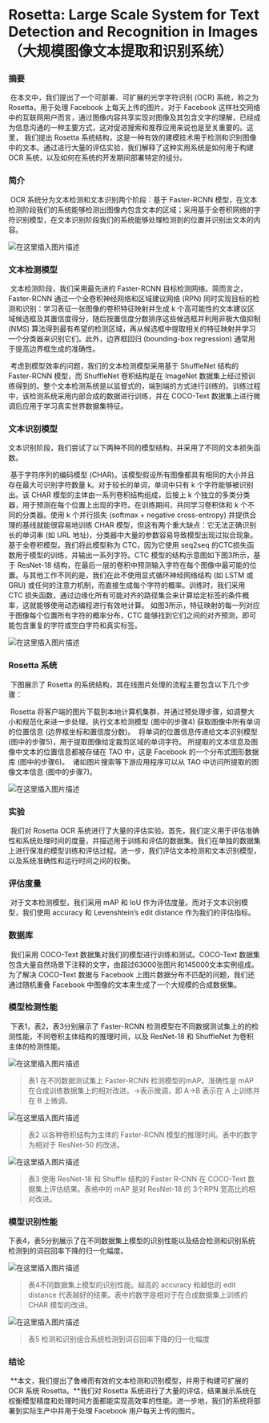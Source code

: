 # Rosetta: Large Scale System for Text Detection and Recognition in Images（大规模图像文本提取和识别系统）

### 摘要

​		在本文中，我们提出了一个可部署、可扩展的光学字符识别 (OCR) 系统，称之为 Rosetta，用于处理 Facebook 上每天上传的图片。对于 Facebook 这样社交网络中的互联网用户而言，通过图像内容共享实现对图像及其包含文字的理解，已经成为信息沟通的一种主要方式，这对促进搜索和推荐应用来说也是至关重要的。这里， 我们提出 Rosetta 系统结构，这是一种有效的建模技术用于检测和识别图像中的文本。通过进行大量的评估实验，我们解释了这种实用系统是如何用于构建 OCR 系统，以及如何在系统的开发期间部署特定的组分。

### 简介

​		OCR 系统分为文本检测和文本识别两个阶段：基于 Faster-RCNN 模型，在文本检测阶段我们的系统能够检测出图像内包含文本的区域；采用基于全卷积网络的字符识别模型，在文本识别阶段我们的系统能够处理检测到的位置并识别出文本的内容。

![在这里插入图片描述](https://img-blog.csdnimg.cn/20191128210949390.png?x-oss-process=image/watermark,type_ZmFuZ3poZW5naGVpdGk,shadow_10,text_aHR0cHM6Ly9ibG9nLmNzZG4ubmV0L3dlaXhpbl80MjIzMDU1MA==,size_16,color_FFFFFF,t_70)

### 文本检测模型

​		文本检测阶段，我们采用最先进的 Faster-RCNN 目标检测网络。简而言之，Faster-RCNN 通过一个全卷积神经网络和区域建议网络 (RPN) 同时实现目标的检测和识别：学习表征一张图像的卷积特征映射并生成 k 个高可能性的文本建议区域候选框及其置信度得分，随后按置信度分数排序这些候选框并利用非极大值抑制 (NMS) 算法得到最有希望的检测区域，再从候选框中提取相关的特征映射并学习一个分类器来识别它们。此外，边界框回归 (bounding-box regression) 通常用于提高边界框生成的准确性。

​		考虑到模型效率的问题，我们的文本检测模型采用基于 ShuffleNet 结构的 Faster-RCNN 模型，而 ShuffleNet 卷积结构是在 ImageNet 数据集上经过预训练得到的。整个文本检测系统是以监督式的，端到端的方式进行训练的。训练过程中，该检测系统采用内部合成的数据进行训练，并在 COCO-Text 数据集上进行微调后应用于学习真实世界数据集特征。

### 文本识别模型

​		文本识别阶段，我们尝试了以下两种不同的模型结构，并采用了不同的文本损失函数。

​		基于字符序列的编码模型 (CHAR)。该模型假设所有图像都具有相同的大小并且存在最大可识别字符数量 k。对于较长的单词，单词中只有 k 个字符能够被识别出。该 CHAR 模型的主体由一系列卷积结构组成，后接上 k 个独立的多类分类器，用于预测在每个位置上出现的字符。在训练期间，共同学习卷积体和 k 个不同的分类器。使用 k 个并行损失 (softmax + negative cross-entropy) 并提供合理的基线就能很容易地训练 CHAR 模型，但这有两个重大缺点：它无法正确识别长的单词串 (如 URL 地址)，分类器中大量的参数容易导致模型出现过拟合现象。
​		基于全卷积模型。我们将此模型称为 CTC，因为它使用 seq2seq 的CTC损失函数用于模型的训练，并输出一系列字符。CTC 模型的结构示意图如下图3所示，基于 ResNet-18 结构，在最后一层的卷积中预测输入字符在每个图像中最可能的位置。与其他工作不同的是，我们在此不使用显式循环神经网络结构 (如 LSTM 或 GRU) 或任何的注意力机制，而直接生成每个字符的概率。训练时，我们采用 CTC 损失函数，通过边缘化所有可能对齐的路径集合来计算给定标签的条件概率，这就能够使用动态编程进行有效地计算。 如图3所示，特征映射的每一列对应于图像每个位置所有字符的概率分布，CTC 能够找到它们之间的对齐预测，即可能包含重复的字符或空白字符和真实标签。

![在这里插入图片描述](https://img-blog.csdnimg.cn/20191128211027859.png)

### Rosetta 系统

​		下图展示了 Rosetta 的系统结构，其在线图片处理的流程主要包含以下几个步骤：

​		Rosetta 将客户端的图片下载到本地计算机集群，并通过预处理步骤，如调整大小和规范化来进一步处理。
​		执行文本检测模型 (图中的步骤4) 获取图像中所有单词的位置信息 (边界框坐标和置信度分数)。
​		将单词的位置信息传递给文本识别模型 (图中的步骤5)，用于提取图像给定裁剪区域的单词字符。
​		所提取的文本信息及图像中文本的位置信息都被存储在 TAO 中，这是 Facebook 的一个分布式图形数据库 (图中的步骤6)。
​		诸如图片搜索等下游应用程序可以从 TAO 中访问所提取的图像文本信息 (图中的步骤7)。

![在这里插入图片描述](https://img-blog.csdnimg.cn/20191128211050185.png?x-oss-process=image/watermark,type_ZmFuZ3poZW5naGVpdGk,shadow_10,text_aHR0cHM6Ly9ibG9nLmNzZG4ubmV0L3dlaXhpbl80MjIzMDU1MA==,size_16,color_FFFFFF,t_70)

### 实验

​		我们对 Rosetta OCR 系统进行了大量的评估实验。首先，我们定义用于评估准确性和系统处理时间的度量，并描述用于训练和评估的数据集。我们在单独的数据集上进行保准的模型训练和评估过程。进一步，我们评估文本检测和文本识别模型，以及系统准确性和运行时间之间的权衡。

### 评估度量

​		对于文本检测模型，我们采用 mAP 和 IoU 作为评估度量。而对于文本识别模型，我们使用 accuracy 和 Levenshtein’s edit distance 作为我们的评估指标。

### 数据库

​		我们采用 COCO-Text 数据集对我们的模型进行训练和测试。COCO-Text 数据集包含大量自然场景下注释的文字，由超过63000张图片和145000文本实例组成。为了解决 COCO-Text 数据与 Facebook 上图片数据分布不匹配的问题，我们还通过随机重叠 Facebook 中图像的文本来生成了一个大规模的合成数据集。

### 模型检测性能

​		下表1，表2，表3分别展示了 Faster-RCNN 检测模型在不同数据测试集上的的检测性能，不同卷积主体结构的推理时间，以及 ResNet-18 和 ShuffleNet 为卷积主体的检测性能。

![在这里插入图片描述](https://img-blog.csdnimg.cn/20191128211125856.png?x-oss-process=image/watermark,type_ZmFuZ3poZW5naGVpdGk,shadow_10,text_aHR0cHM6Ly9ibG9nLmNzZG4ubmV0L3dlaXhpbl80MjIzMDU1MA==,size_16,color_FFFFFF,t_70)

> 表1 在不同数据测试集上 Faster-RCNN 检测模型的mAP。准确性是 mAP 在合成训练数据集上的相对改进。→表示微调，即 A→B 表示在 A 上训练并在 B 上微调。﻿

![在这里插入图片描述](https://img-blog.csdnimg.cn/20191128211138507.png)

> 表2 以各种卷积结构为主体的 Faster-RCNN 模型的推理时间。表中的数字为相对于 ResNet-50 的改进。

![在这里插入图片描述](https://img-blog.csdnimg.cn/20191128211157316.png?x-oss-process=image/watermark,type_ZmFuZ3poZW5naGVpdGk,shadow_10,text_aHR0cHM6Ly9ibG9nLmNzZG4ubmV0L3dlaXhpbl80MjIzMDU1MA==,size_16,color_FFFFFF,t_70)

> 表3 使用 ResNet-18 和 Shuffle 结构的 Faster R-CNN 在 COCO-Text 数据集上评估结果。表格中的 mAP 是对 ResNet-18 的 3个RPN 宽高比的相对改进。

### 模型识别性能

​		下表4，表5分别展示了在不同数据集上模型的识别性能以及结合检测和识别系统检测到的词召回率下降的归一化幅度。

![在这里插入图片描述](https://img-blog.csdnimg.cn/20191128211216581.png?x-oss-process=image/watermark,type_ZmFuZ3poZW5naGVpdGk,shadow_10,text_aHR0cHM6Ly9ibG9nLmNzZG4ubmV0L3dlaXhpbl80MjIzMDU1MA==,size_16,color_FFFFFF,t_70)

> 表4不同数据集上模型的识别性能。越高的 accuracy 和越低的 edit distance 代表越好的结果。表中的数字是相对于在合成数据集上训练的 CHAR 模型的改进。

![在这里插入图片描述](https://img-blog.csdnimg.cn/20191128211232893.png?x-oss-process=image/watermark,type_ZmFuZ3poZW5naGVpdGk,shadow_10,text_aHR0cHM6Ly9ibG9nLmNzZG4ubmV0L3dlaXhpbl80MjIzMDU1MA==,size_16,color_FFFFFF,t_70)

> 表5 检测和识别组合系统检测到词召回率下降的归一化幅度

### 结论

​		**本文，我们提出了鲁棒而有效的文本检测和识别模型，并用于构建可扩展的 OCR 系统 Rosetta。**我们对 Rosetta 系统进行了大量的评估，结果展示系统在权衡模型精度和处理时间方面都能实现高效率的性能。进一步地，我们的系统将部署到实际生产中并用于处理 Facebook 用户每天上传的图片。

